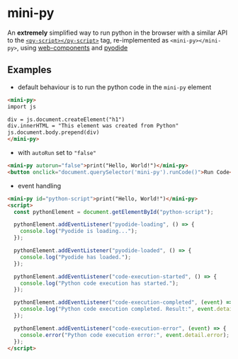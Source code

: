 #  mini-py

An **extremely** simplified way to run python in the browser with a similar API to the [`<py-script></py-script>`](https://pyscript.net) tag, re-implemented as `<mini-py></mini-py>`, using [web-components](https://developer.mozilla.org/en-US/docs/Web/API/Web_components) and [pyodide](https://pyodide.org)


## Examples

- default behaviour is to run the python code in the `mini-py` element

```html
<mini-py>
import js

div = js.document.createElement("h1")
div.innerHTML = "This element was created from Python"
js.document.body.prepend(div)
</mini-py>
```

- with `autoRun` set to `"false"`

```html
<mini-py autorun="false">print("Hello, World!")</mini-py>
<button onclick="document.querySelector('mini-py').runCode()">Run Code</button>
```

- event handling

```html
<mini-py id="python-script">print("Hello, World!")</mini-py>
<script>
  const pythonElement = document.getElementById("python-script");

  pythonElement.addEventListener("pyodide-loading", () => {
    console.log("Pyodide is loading...");
  });

  pythonElement.addEventListener("pyodide-loaded", () => {
    console.log("Pyodide has loaded.");
  });

  pythonElement.addEventListener("code-execution-started", () => {
    console.log("Python code execution has started.");
  });

  pythonElement.addEventListener("code-execution-completed", (event) => {
    console.log("Python code execution completed. Result:", event.detail.result);
  });

  pythonElement.addEventListener("code-execution-error", (event) => {
    console.error("Python code execution error:", event.detail.error);
  });
</script>
```